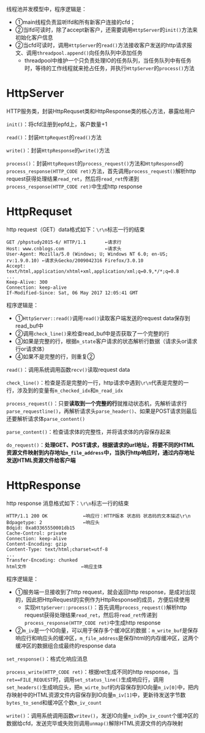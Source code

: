 线程池并发模型中，程序逻辑是：

- ①main线程负责监听lfd和所有新客户连接的cfd；
- ②当lfd可读时，除了accept新客户，还需要调用`HttpServer`的`init()`方法来初始化客户信息
- ②当cfd可读时，调用`HttpServer`的`read()`方法接收客户发送的http请求报文、调用`threadpool.append()`向任务队列中添加任务
  - threadpool中维护一个只负责处理IO的任务队列，当任务队列中有任务时，等待的工作线程就来抢占任务，并执行`HttpServer`的`process()`方法



# HttpServer

HTTP服务类，封装HttpRequset类和HttpResponse类的核心方法，暴露给用户

`init()`：将cfd注册到epfd上，客户数量+1

`read()`：封装`HttpRequest`的`read()`方法

`write()`：封装`HttpResponse`的`write()`方法

`process()`：封装`HttpRequest`的`process_request()`方法和`HttpResponse`的`process_response(HTTP_CODE ret)`方法，首先调用`process_request()`解析http request获得处理结果`read_ret`，然后将`read_ret`传递到`process_response(HTTP_CODE ret)`中生成http response



# HttpRequset

http request（GET）data格式如下：`\r\n`标志一行的结束

```http
GET /phpstudy2015-6/ HTTP/1.1		←请求行
Host: www.cnblogs.com				←请求头
User-Agent: Mozilla/5.0 (Windows; U; Windows NT 6.0; en-US; rv:1.9.0.10) ←请求头Gecko/2009042316 Firefox/3.0.10	
Accept: text/html,application/xhtml+xml,application/xml;q=0.9,*/*;q=0.8
...
Keep-Alive: 300
Connection: keep-alive
If-Modified-Since: Sat, 06 May 2017 12:05:41 GMT
```

程序逻辑是：

- ①`HttpServer::read()`调用`read()`读取客户端发送的request data保存到read_buf中
- ②调用`check_line()`来检查read_buf中是否获取了一个完整的行
- ③如果是完整的行，根据`m_state`客户请求的状态解析行数据（请求头or请求行or请求体）
- ④如果不是完整的行，则重复②

`read()`：调用系统调用函数`recv()`读取request data

`check_line()`：检查是否是完整的一行，http请求中遇到`\r\n`代表是完整的一行，涉及到的变量有`m_checked_idx`和`m_read_idx`

`process_request()`：只要**读取到一个完整的行**就推动状态机，先解析请求行`parse_requestline()`，再解析请求头`parse_header()`、如果是POST请求则最后还要解析请求体`parse_content()`

`parse_content()`：检查请求体的完整性，并将请求体的内容保存起来

`do_request()`：**处理GET、POST请求，根据请求的url地址，将要不同的HTML资源文件映射到内存地址`m_file_address`中，当执行http响应时，通过内存地址发送HTML资源文件给客户端**



# HttpResponse

http response 消息格式如下：`\r\n`标志一行的结束

```http
HTTP/1.1 200 OK				←响应行：HTTP版本 状态码 状态码的文本描述\r\n
Bdpagetype: 2				←响应头
Bdqid: 0xa03365550001db15
Cache-Control: private
Connection: keep-alive
Content-Encoding: gzip
Content-Type: text/html;charset=utf-8
...
Transfer-Encoding: chunked
html文件  			      ←响应主体
```

程序逻辑是：

- ①服务端一旦接收到了http request，就会返回http response，是成对出现的，因此把HttpRequest的实例作为HttpResponse的成员，方便后续使用
  - 实现`HttpServer::process()`：首先调用`process_request()`解析http request获得处理结果`read_ret`，然后将`read_ret`传递到`process_response(HTTP_CODE ret)`中生成http response
- ②`m_iv`是一个IO向量，可以用于保存多个缓冲区的数据：`m_write_buf`是保存响应行和响应头的缓冲区，`m_file_address`是保存html的内存缓冲区，这两个缓冲区的数据组合成最终的response data

`set_response()`：格式化响应消息

`process_write(HTTP_CODE ret)`：根据ret生成不同的http response，当`ret==FILE_REQUEST`时，调用`set_status_line()`生成响应行，调用`set_headers()`生成响应头，把`m_wirte_buf`的内容保存到IO向量`m_iv[0]`中，把内存映射中的HTML资源文件内容保存到IO向量`m_iv[1]`中，更新待发送字节数`bytes_to_send`和缓冲区个数`m_iv_count`

`write()`：调用系统调用函数`writev()`，发送IO向量`m_iv`的`m_iv_count`个缓冲区的数据给cfd，发送完毕或失败则调用`unmap()`解除HTML资源文件的内存映射

